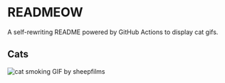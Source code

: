 # READMEOW

A self-rewriting README powered by GitHub Actions to display cat gifs.

## Cats

![cat smoking GIF by sheepfilms](https://media4.giphy.com/media/l0ExdMHUDKteztyfe/200.gif?cid=9acd02dawqy1i76pv98f7batl3el3og7ezt83vd7hube3ni5&ep=v1_gifs_search&rid=200.gif&ct=g)
